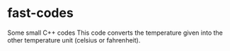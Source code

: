 # fast-codes
Some small C++ codes
This code converts the temperature given into the other temperature unit (celsius or fahrenheit).
